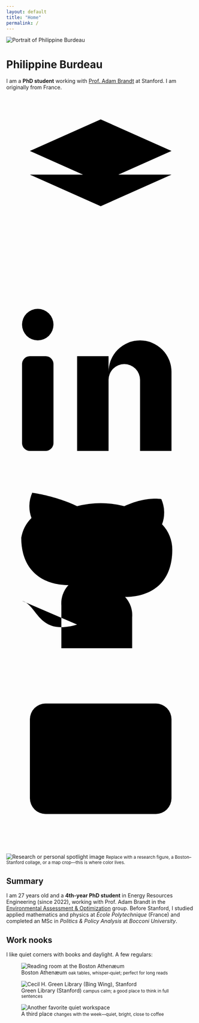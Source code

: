 ```yaml
---
layout: default
title: "Home"
permalink: /
---
```


<div class="profile">
  <img class="photo" src="/assets/img/avatar.jpg" alt="Portrait of Philippine Burdeau">
  <div class="identity">
    <h1>Philippine Burdeau</h1>
    <p>I am a <strong><span id="phdYearInline">PhD student</span></strong> working with <a href="https://eao.stanford.edu/" target="_blank" rel="noopener">Prof. Adam Brandt</a> at Stanford. I am originally from France.</p>
    <div class="social">
      <!-- Google Scholar -->
      <a class="icon" href="https://scholar.google.com/citations?user=sJb11sYAAAAJ&hl=fr" aria-label="Google Scholar" target="_blank" rel="noopener">
        <svg viewBox="0 0 24 24" stroke-width="2" stroke-linecap="round" stroke-linejoin="round">
          <path d="M3 7l9-4 9 4-9 4-9-4z" />
          <path d="M21 10l-9 4-9-4" />
          <path d="M12 14v7" />
        </svg>
      </a>
      <!-- LinkedIn -->
      <a class="icon" href="https://www.linkedin.com/in/philippine-burdeau/" aria-label="LinkedIn" target="_blank" rel="noopener">
        <svg viewBox="0 0 24 24" stroke-width="2" stroke-linecap="round" stroke-linejoin="round">
          <rect x="2" y="9" width="4" height="12" rx="1"/>
          <path d="M9 9h4v2a4 4 0 0 1 8 0v10h-4V12a2 2 0 0 0-4 0v9H9z"/>
          <circle cx="4" cy="5" r="2"/>
        </svg>
      </a>
      <!-- GitHub -->
      <a class="icon" href="https://github.com/pburdeau" aria-label="GitHub" target="_blank" rel="noopener">
        <svg viewBox="0 0 24 24" stroke-width="2" stroke-linecap="round" stroke-linejoin="round">
          <path d="M9 19c-5 1.5-5-2.5-7-3m14 6v-3.9a3.4 3.4 0 0 0-.9-2.6c3 0 6-1.5 6-6a4.6 4.6 0 0 0-1.3-3.2 4.2 4.2 0 0 0-.1-3.2S17.8 2.7 15 4a12.1 12.1 0 0 0-6 0C6.3 2.7 3.3 2.3 3.3 2.3a4.2 4.2 0 0 0-.1 3.2A4.6 4.6 0 0 0 1.9 8c0 4.4 3 6 6 6a3.4 3.4 0 0 0-.9 2.6V22"/>
        </svg>
      </a>
      <!-- Email -->
      <a class="icon" href="mailto:pburdeau@stanford.edu" aria-label="Email">
        <svg viewBox="0 0 24 24" stroke-width="2" stroke-linecap="round" stroke-linejoin="round">
          <rect x="3" y="5" width="18" height="14" rx="2"/>
          <path d="M3 7l9 6 9-6"/>
        </svg>
      </a>
    </div>
  </div>

  <div class="spot">
    <img src="/assets/img/spotlight.jpg" alt="Research or personal spotlight image">
    <small>Replace with a research figure, a Boston–Stanford collage, or a map crop—this is where color lives.</small>
  </div>
</div>

<h2 class="section-title">Summary</h2>
<p>I am <span id="age">27</span> years old and a <strong><span id="phdYearText">4th‑year PhD student</span></strong> in Energy Resources Engineering (since 2022), working with Prof. Adam Brandt in the <a href="https://eao.stanford.edu/" target="_blank" rel="noopener">Environmental Assessment & Optimization</a> group. Before Stanford, I studied applied mathematics and physics at <em>École Polytechnique</em> (France) and completed an MSc in <em>Politics & Policy Analysis</em> at <em>Bocconi University</em>.</p>

<h2 class="section-title">Work nooks</h2>
<p>I like quiet corners with books and daylight. A few regulars:</p>

<div class="nooks">
  <figure class="nook">
    <img src="/assets/img/athenaeum.jpg" alt="Reading room at the Boston Athenæum">
    <figcaption>
      Boston Athenæum
      <small>oak tables, whisper‑quiet; perfect for long reads</small>
    </figcaption>
  </figure>
  <figure class="nook">
    <img src="/assets/img/green-library.jpg" alt="Cecil H. Green Library (Bing Wing), Stanford">
    <figcaption>
      Green Library (Stanford)
      <small>campus calm; a good place to think in full sentences</small>
    </figcaption>
  </figure>
  <figure class="nook">
    <img src="/assets/img/third-place.jpg" alt="Another favorite quiet workspace">
    <figcaption>
      A third place
      <small>changes with the week—quiet, bright, close to coffee</small>
    </figcaption>
  </figure>
</div>

<script>
(function(){
  const now = new Date();
  const birth = new Date('1998-02-26T00:00:00');
  let age = now.getFullYear() - birth.getFullYear();
  const mdiff = now.getMonth() - birth.getMonth();
  if (mdiff < 0 || (mdiff === 0 && now.getDate() < birth.getDate())) age--;
  const ageEl = document.getElementById('age'); if (ageEl) ageEl.textContent = age;

  // PhD year since 2022; roll to next academic year on Sep 1
  const y = now.getFullYear();
  const afterSep = now.getMonth() >= 8;
  let yearNum = (y - 2022) + (afterSep ? 1 : 0);
  if (yearNum < 1) yearNum = 1;
  const ord = (n)=>{
    if (n % 10 == 1 && n % 100 != 11) return n + 'st';
    if (n % 10 == 2 && n % 100 != 12) return n + 'nd';
    if (n % 10 == 3 && n % 100 != 13) return n + 'rd';
    return n + 'th';
  };
  const text = ord(yearNum) + '‑year PhD student';
  const t1 = document.getElementById('phdYearInline');
  const t2 = document.getElementById('phdYearText');
  if (t1) t1.textContent = text;
  if (t2) t2.textContent = text;
})();
</script>